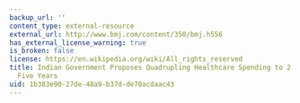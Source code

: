 ```yaml
---
backup_url: ''
content_type: external-resource
external_url: http://www.bmj.com/content/350/bmj.h556
has_external_license_warning: true
is_broken: false
license: https://en.wikipedia.org/wiki/All_rights_reserved
title: Indian Government Proposes Quadrupling Healthcare Spending to 2.5% of GDP in
  Five Years
uid: 1b383e90-27de-48a9-b37d-de70acdaac43
---
```

